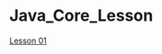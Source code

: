 # Java_Core_Lesson
<a href="https://github.com/olegnakhod/Java_Core_Lesson/tree/lesson/Lesson%2001">Lesson 01</a>
